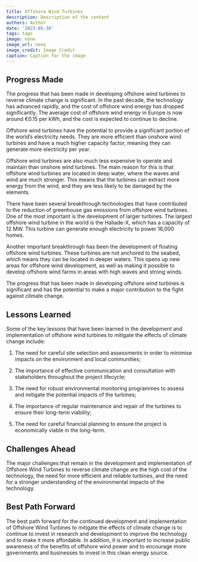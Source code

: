 ```yaml
---
title: Offshore Wind Turbines
description: Description of the content
authors: Author
date: '2023-05-30'
tags: tags
image: none
image_url: none
image_credit: Image Credit
caption: Caption for the image
---
```


## Progress Made

The progress that has been made in developing offshore wind turbines to reverse climate change is significant. In the past decade, the technology has advanced rapidly, and the cost of offshore wind energy has dropped significantly. The average cost of offshore wind energy in Europe is now around €0.15 per kWh, and the cost is expected to continue to decline.

Offshore wind turbines have the potential to provide a significant portion of the world’s electricity needs. They are more efficient than onshore wind turbines and have a much higher capacity factor, meaning they can generate more electricity per year.

Offshore wind turbines are also much less expensive to operate and maintain than onshore wind turbines. The main reason for this is that offshore wind turbines are located in deep water, where the waves and wind are much stronger. This means that the turbines can extract more energy from the wind, and they are less likely to be damaged by the elements.

There have been several breakthrough technologies that have contributed to the reduction of greenhouse gas emissions from offshore wind turbines. One of the most important is the development of larger turbines. The largest offshore wind turbine in the world is the Haliade-X, which has a capacity of 12 MW. This turbine can generate enough electricity to power 16,000 homes.

Another important breakthrough has been the development of floating offshore wind turbines. These turbines are not anchored to the seabed, which means they can be located in deeper waters. This opens up new areas for offshore wind development, as well as making it possible to develop offshore wind farms in areas with high waves and strong winds.

The progress that has been made in developing offshore wind turbines is significant and has the potential to make a major contribution to the fight against climate change.

## Lessons Learned

Some of the key lessons that have been learned in the development and implementation of offshore wind turbines to mitigate the effects of climate change include:

1. The need for careful site selection and assessments in order to minimise impacts on the environment and local communities;

2. The importance of effective communication and consultation with stakeholders throughout the project lifecycle;

3. The need for robust environmental monitoring programmes to assess and mitigate the potential impacts of the turbines;

4. The importance of regular maintenance and repair of the turbines to ensure their long-term viability;

5. The need for careful financial planning to ensure the project is economically viable in the long-term.

## Challenges Ahead

The major challenges that remain in the development and implementation of Offshore Wind Turbines to reverse climate change are the high cost of the technology, the need for more efficient and reliable turbines, and the need for a stronger understanding of the environmental impacts of the technology.

## Best Path Forward

The best path forward for the continued development and implementation of Offshore Wind Turbines to mitigate the effects of climate change is to continue to invest in research and development to improve the technology and to make it more affordable. In addition, it is important to increase public awareness of the benefits of offshore wind power and to encourage more governments and businesses to invest in this clean energy source.
